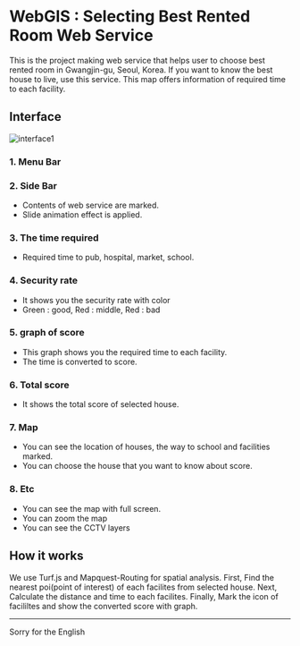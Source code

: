 # WebGIS : Selecting Best Rented Room Web Service
This is the project making web service that helps user to choose best rented room in Gwangjin-gu, Seoul, Korea.
If you want to know the best house to live, use this service.
This map offers information of required time to each facility.


## Interface
![interface1](https://user-images.githubusercontent.com/25999141/42417615-93e4804e-82c9-11e8-9069-38608d6a2629.png)


### 1. Menu Bar

### 2. Side Bar
- Contents of web service are marked.
- Slide animation effect is applied.

### 3. The time required
- Required time to pub, hospital, market, school.

### 4. Security rate
- It shows you the security rate with color
- Green : good, Red : middle, Red : bad

### 5. graph of score
- This graph shows you the required time to each facility.
- The time is converted to score.

### 6. Total score
- It shows the total score of selected house.

### 7. Map
- You can see the location of houses, the way to school and facilities marked.
- You can choose the house that you want to know about score.

### 8. Etc
- You can see the map with full screen.
- You can zoom the map
- You can see the CCTV layers

## How it works
We use Turf.js and Mapquest-Routing for spatial analysis.
First, Find the nearest poi(point of interest) of each facilites from selected house.
Next, Calculate the distance and time to each facilites.
Finally, Mark the icon of facililtes and show the converted score with graph.
<hr>
Sorry for the English
